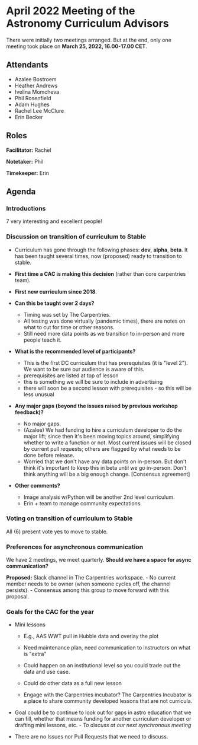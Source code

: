 # April 2022 Meeting of the Astronomy Curriculum Advisors  

There were initially two meetings arranged. But at the end, only one meeting took place on **March 25, 2022, 16.00-17.00 CET**.


## Attendants

* Azalee Bostroem
* Heather Andrews
* Ivelina Momcheva
* Phil Rosenfield
* Adam Hughes
* Rachel Lee McClure
* Erin Becker

## Roles

**Facilitator:** Rachel

**Notetaker:** Phil

**Timekeeper:** Erin

## Agenda

### Introductions

7 very interesting and excellent people!

### Discussion on transition of curriculum to Stable

* Curriculum has gone through the following phases: **dev**, **alpha**, **beta**. It has been taught several times, now (proposed) ready to transition to stable.

* **First time a CAC is making this decision** (rather than core carpentries team).

* **First new curriculum since 2018**. 

*  **Can this be taught over 2 days?**
	- Timing was set by The Carpentries.
	- All testing was done virtually (pandemic times), there are notes on what to cut for time or other reasons.
	- Still need more data points as we transition to in-person and more people teach it.

*  **What is the recommended level of participants?**
	- This is the first DC curriculum that has prerequisites (it is "level 2"). We want to be sure our audience is aware of this.
	- prerequisites are listed at top of lesson
	- this is something we will be sure to include in advertising
	- there will soon be a second lesson with prerequisites - so this will be less unusual

*  **Any major gaps (beyond the issues raised by previous workshop feedback)?**
	- No major gaps.
	- (Azalee) We had funding to hire a curriculum developer to do the major lift; since then it's been moving topics around, simplifying whether to write a function or not. Most current issues will be closed by current pull requests; others are flagged by what needs to be done before release.
	-  Worried that we don't have any data points on in-person. But don't think it's important to keep this in beta until we go in-person. Don't think anything will be a big enough change. [Consensus agreement]

*  **Other comments?**
	- Image analysis w/Python will be another 2nd level curriculum.
	- Erin + team to manage community expectations.

### Voting on transition of curriculum to Stable

 All (6) present vote yes to move to stable.

### Preferences for asynchronous communication

We have 2 meetings, we meet quarterly. **Should we have a space for async communication?**

**Proposed:** Slack channel in The Carpentries workspace. 
	- No current member needs to be owner (when someone cycles off, the channel persists).
	- Consensus among this group to move forward with this proposal.
  
### Goals for the CAC for the year

* Mini lessons
	- E.g., AAS WWT pull in Hubble data and overlay the plot
	- Need maintenance plan, need communication to instructors on what is "extra"
	- Could happen on an institutional level so you could trade out the data and use case.

    - Could do other data as a full new lesson 

    - Engage with the Carpentries incubator? The Carpentries Incubator is a place to share community developed lessons that are not curricula. 

* Goal could be to continue to look out for gaps in astro education that we can fill, whether that means funding for another curriculum developer or drafting mini lessons, etc. - $\textit{To discuss at our next synchronous meeting}$ 

* There are no Issues nor Pull Requests that we need to discuss.